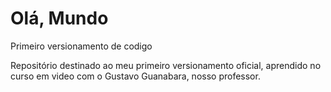 # Olá, Mundo
 Primeiro versionamento de codigo
 
 Repositório destinado ao meu primeiro versionamento oficial, aprendido no curso em video com o Gustavo Guanabara, nosso professor.
